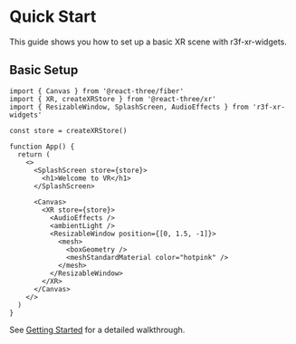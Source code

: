 # Quick Start

This guide shows you how to set up a basic XR scene with r3f-xr-widgets.

## Basic Setup

```tsx
import { Canvas } from '@react-three/fiber'
import { XR, createXRStore } from '@react-three/xr'
import { ResizableWindow, SplashScreen, AudioEffects } from 'r3f-xr-widgets'

const store = createXRStore()

function App() {
  return (
    <>
      <SplashScreen store={store}>
        <h1>Welcome to VR</h1>
      </SplashScreen>

      <Canvas>
        <XR store={store}>
          <AudioEffects />
          <ambientLight />
          <ResizableWindow position={[0, 1.5, -1]}>
            <mesh>
              <boxGeometry />
              <meshStandardMaterial color="hotpink" />
            </mesh>
          </ResizableWindow>
        </XR>
      </Canvas>
    </>
  )
}
```

See [Getting Started](/guide/getting-started) for a detailed walkthrough.
